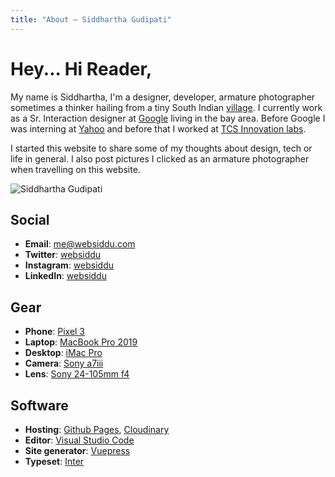 ```yaml
---
title: "About — Siddhartha Gudipati"
---
```


# Hey... Hi Reader,

My name is Siddhartha, I'm a designer, developer, armature photographer sometimes a thinker hailing from a tiny South Indian [village](https://www.google.com/maps/@16.4209652,80.7832448,606m/data=!3m1!1e3). I currently work as a Sr. Interaction designer at [Google](https://about.google/intl/en_us/) living in the bay area. Before Google I was interning at [Yahoo](https://www.yahoo.com) and before that I worked at [TCS Innovation labs](https://www.tcs.com).

I started this website to share some of my thoughts about design, tech or life in general. I also post pictures I clicked as an armature photographer when travelling on this website.

![Siddhartha Gudipati](https://res.cloudinary.com/websiddu/image/upload/c_scale,w_800/v1564824294/photos/misc/sid_1.jpg)

## Social

- **Email**: me@websiddu.com
- **Twitter**: [websiddu](https://twitter.com/websiddu)
- **Instagram**: [websiddu](https://instagram.com/websiddu)
- **LinkedIn**: [websiddu](https://linkedin.com/websiddu)

## Gear

- **Phone**: [Pixel 3](https://www.bhphotovideo.com/c/product/1448918-REG/google_ga00457_us_pixel_3_64gb_smartphone.html)
- **Laptop**: [MacBook Pro 2019](https://www.bhphotovideo.com/c/product/1423741-REG/apple_mr942ll_a_15_4_macbook_pro_with.html)
- **Desktop**: [iMac Pro](https://www.bhphotovideo.com/c/product/1380894-REG/apple_z_8c1_bh_27_imac_pro_with.html)
- **Camera**: [Sony a7iii](https://www.bhphotovideo.com/c/product/1444401-REG/sony_alpha_a7_iii_mirrorless.html)
- **Lens**: [Sony 24-105mm f4](https://www.bhphotovideo.com/c/product/1411907-REG/sony_fe_24_105mm_f_4_lens.html)

## Software

- **Hosting**: [Github Pages](https://pages.github.com), [Cloudinary](https://cloudinary.com)
- **Editor**: [Visual Studio Code](https://code.visualstudio.com)
- **Site generator**: [Vuepress](https://v1.vuepress.vuejs.org)
- **Typeset**: [Inter](https://rsms.me/inter/)
  <!-- If you like my posts or have a suggestion or just want to talk drop an email to me@websiddu.com. Also follow me on twitter [@websiddu](https://twitter.com/websiddu) to read my #MorningThoughts. -->

<!-- - [RSS Feed](https://websiddu.com/rss.xml) -->
